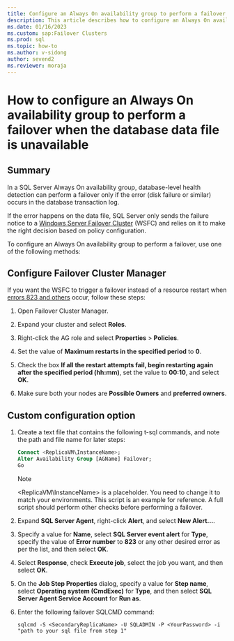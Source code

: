 ```yaml
---
title: Configure an Always On availability group to perform a failover
description: This article describes how to configure an Always On availability group to perform a failover when the database data file is unavailable.
ms.date: 01/16/2023
ms.custom: sap:Failover Clusters
ms.prod: sql
ms.topic: how-to
ms.author: v-sidong
author: sevend2
ms.reviewer: moraja
---
```


# How to configure an Always On availability group to perform a failover when the database data file is unavailable

## Summary

In a SQL Server Always On availability group, database-level health detection can perform a failover only if the error (disk failure or similar) occurs in the database transaction log.

If the error happens on the data file, SQL Server only sends the failure notice to a [Windows Server Failover Cluster](/sql/sql-server/failover-clusters/windows/windows-server-failover-clustering-wsfc-with-sql-server) (WSFC) and relies on it to make the right decision based on policy configuration.

To configure an Always On availability group to perform a failover, use one of the following methods:

## Configure Failover Cluster Manager

If you want the WSFC to trigger a failover instead of a resource restart when [errors 823 and others](https://techcommunity.microsoft.com/t5/sql-server-blog/sql-server-availability-groups-8211-enhanced-database-level/ba-p/385965) occur, follow these steps:

1. Open Failover Cluster Manager.

1. Expand your cluster and select **Roles**.

1. Right-click the AG role and select **Properties** > **Policies**.

1. Set the value of **Maximum restarts in the specified period** to **0**.

1. Check the box **If all the restart attempts fail, begin restarting again after the specified period (hh:mm)**, set the value to **00:10**, and select **OK**.

1. Make sure both your nodes are **Possible Owners** and **preferred owners**.

## Custom configuration option

1. Create a text file that contains the following t-sql commands, and note the path and file name for later steps:

   ```sql
   Connect <ReplicaVM\InstanceName>;
   Alter Availability Group [AGName] Failover;
   Go
   ```

   > [!Note]
   > <ReplicaVM\InstanceName> is a placeholder. You need to change it to match your environments. This script is an example for reference. A full script should perform other checks before performing a failover.

1. Expand **SQL Server Agent**, right-click **Alert**, and select **New Alert...**.

1. Specify a value for **Name**, select **SQL Server event alert** for **Type**, specify the value of **Error number** to **823** or any other desired error as per the list, and then select **OK**.

1. Select **Response**, check **Execute job**, select the job you want, and then select **OK**.

1. On the **Job Step Properties** dialog, specify a value for **Step name**, select **Operating system (CmdExec)** for **Type**, and then select **SQL Server Agent Service Account** for **Run as**.

1. Enter the following failover SQLCMD command:

   `sqlcmd -S <SecondaryReplicaName> -U SQLADMIN -P <YourPassword> -i "path to your sql file from step 1"`
